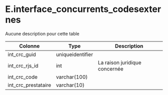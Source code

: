 # E.interface_concurrents_codesexternes

Aucune description pour cette table

Colonne|Type|Description
---|---|---
int_crc_guid|uniqueidentifier|
int_crc_rjs_id|int|La raison juridique concernée 
int_crc_code|varchar(100)|
int_crc_prestataire|varchar(10)|
